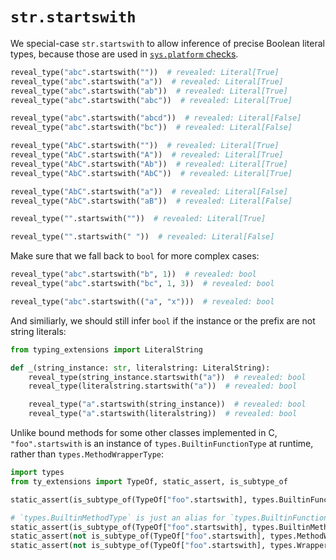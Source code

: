 # `str.startswith`

We special-case `str.startswith` to allow inference of precise Boolean literal types, because those
are used in [`sys.platform` checks].

```py
reveal_type("abc".startswith(""))  # revealed: Literal[True]
reveal_type("abc".startswith("a"))  # revealed: Literal[True]
reveal_type("abc".startswith("ab"))  # revealed: Literal[True]
reveal_type("abc".startswith("abc"))  # revealed: Literal[True]

reveal_type("abc".startswith("abcd"))  # revealed: Literal[False]
reveal_type("abc".startswith("bc"))  # revealed: Literal[False]

reveal_type("AbC".startswith(""))  # revealed: Literal[True]
reveal_type("AbC".startswith("A"))  # revealed: Literal[True]
reveal_type("AbC".startswith("Ab"))  # revealed: Literal[True]
reveal_type("AbC".startswith("AbC"))  # revealed: Literal[True]

reveal_type("AbC".startswith("a"))  # revealed: Literal[False]
reveal_type("AbC".startswith("aB"))  # revealed: Literal[False]

reveal_type("".startswith(""))  # revealed: Literal[True]

reveal_type("".startswith(" "))  # revealed: Literal[False]
```

Make sure that we fall back to `bool` for more complex cases:

```py
reveal_type("abc".startswith("b", 1))  # revealed: bool
reveal_type("abc".startswith("bc", 1, 3))  # revealed: bool

reveal_type("abc".startswith(("a", "x")))  # revealed: bool
```

And similiarly, we should still infer `bool` if the instance or the prefix are not string literals:

```py
from typing_extensions import LiteralString

def _(string_instance: str, literalstring: LiteralString):
    reveal_type(string_instance.startswith("a"))  # revealed: bool
    reveal_type(literalstring.startswith("a"))  # revealed: bool

    reveal_type("a".startswith(string_instance))  # revealed: bool
    reveal_type("a".startswith(literalstring))  # revealed: bool
```

Unlike bound methods for some other classes implemented in C, `"foo".startswith` is an instance of
`types.BuiltinFunctionType` at runtime, rather than `types.MethodWrapperType`:

```py
import types
from ty_extensions import TypeOf, static_assert, is_subtype_of

static_assert(is_subtype_of(TypeOf["foo".startswith], types.BuiltinFunctionType))

# `types.BuiltinMethodType` is just an alias for `types.BuiltinFunctionType`
static_assert(is_subtype_of(TypeOf["foo".startswith], types.BuiltinMethodType))
static_assert(not is_subtype_of(TypeOf["foo".startswith], types.MethodWrapperType))
static_assert(not is_subtype_of(TypeOf["foo".startswith], types.WrapperDescriptorType))
```

[`sys.platform` checks]: https://docs.python.org/3/library/sys.html#sys.platform
